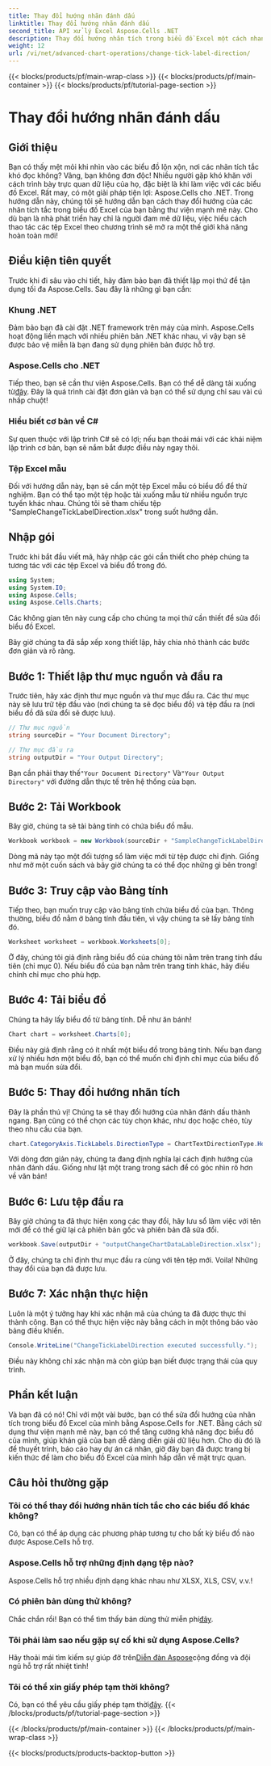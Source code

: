 ```yaml
---
title: Thay đổi hướng nhãn đánh dấu
linktitle: Thay đổi hướng nhãn đánh dấu
second_title: API xử lý Excel Aspose.Cells .NET
description: Thay đổi hướng nhãn tích trong biểu đồ Excel một cách nhanh chóng với Aspose.Cells cho .NET. Làm theo hướng dẫn này để triển khai liền mạch.
weight: 12
url: /vi/net/advanced-chart-operations/change-tick-label-direction/
---
```


{{< blocks/products/pf/main-wrap-class >}}
{{< blocks/products/pf/main-container >}}
{{< blocks/products/pf/tutorial-page-section >}}

# Thay đổi hướng nhãn đánh dấu

## Giới thiệu

Bạn có thấy mệt mỏi khi nhìn vào các biểu đồ lộn xộn, nơi các nhãn tích tắc khó đọc không? Vâng, bạn không đơn độc! Nhiều người gặp khó khăn với cách trình bày trực quan dữ liệu của họ, đặc biệt là khi làm việc với các biểu đồ Excel. Rất may, có một giải pháp tiện lợi: Aspose.Cells cho .NET. Trong hướng dẫn này, chúng tôi sẽ hướng dẫn bạn cách thay đổi hướng của các nhãn tích tắc trong biểu đồ Excel của bạn bằng thư viện mạnh mẽ này. Cho dù bạn là nhà phát triển hay chỉ là người đam mê dữ liệu, việc hiểu cách thao tác các tệp Excel theo chương trình sẽ mở ra một thế giới khả năng hoàn toàn mới!

## Điều kiện tiên quyết

Trước khi đi sâu vào chi tiết, hãy đảm bảo bạn đã thiết lập mọi thứ để tận dụng tối đa Aspose.Cells. Sau đây là những gì bạn cần:

### Khung .NET

Đảm bảo bạn đã cài đặt .NET framework trên máy của mình. Aspose.Cells hoạt động liền mạch với nhiều phiên bản .NET khác nhau, vì vậy bạn sẽ được bảo vệ miễn là bạn đang sử dụng phiên bản được hỗ trợ.

### Aspose.Cells cho .NET

Tiếp theo, bạn sẽ cần thư viện Aspose.Cells. Bạn có thể dễ dàng tải xuống từ[đây](https://releases.aspose.com/cells/net/). Đây là quá trình cài đặt đơn giản và bạn có thể sử dụng chỉ sau vài cú nhấp chuột!

### Hiểu biết cơ bản về C#

Sự quen thuộc với lập trình C# sẽ có lợi; nếu bạn thoải mái với các khái niệm lập trình cơ bản, bạn sẽ nắm bắt được điều này ngay thôi. 

### Tệp Excel mẫu

Đối với hướng dẫn này, bạn sẽ cần một tệp Excel mẫu có biểu đồ để thử nghiệm. Bạn có thể tạo một tệp hoặc tải xuống mẫu từ nhiều nguồn trực tuyến khác nhau. Chúng tôi sẽ tham chiếu tệp "SampleChangeTickLabelDirection.xlsx" trong suốt hướng dẫn.

## Nhập gói

Trước khi bắt đầu viết mã, hãy nhập các gói cần thiết cho phép chúng ta tương tác với các tệp Excel và biểu đồ trong đó.

```csharp
using System;
using System.IO;
using Aspose.Cells;
using Aspose.Cells.Charts;
```

Các không gian tên này cung cấp cho chúng ta mọi thứ cần thiết để sửa đổi biểu đồ Excel. 

Bây giờ chúng ta đã sắp xếp xong thiết lập, hãy chia nhỏ thành các bước đơn giản và rõ ràng.

## Bước 1: Thiết lập thư mục nguồn và đầu ra

Trước tiên, hãy xác định thư mục nguồn và thư mục đầu ra. Các thư mục này sẽ lưu trữ tệp đầu vào (nơi chúng ta sẽ đọc biểu đồ) và tệp đầu ra (nơi biểu đồ đã sửa đổi sẽ được lưu).

```csharp
// Thư mục nguồn
string sourceDir = "Your Document Directory";

// Thư mục đầu ra
string outputDir = "Your Output Directory";
```

 Bạn cần phải thay thế`"Your Document Directory"` Và`"Your Output Directory"` với đường dẫn thực tế trên hệ thống của bạn. 

## Bước 2: Tải Workbook

Bây giờ, chúng ta sẽ tải bảng tính có chứa biểu đồ mẫu. 

```csharp
Workbook workbook = new Workbook(sourceDir + "SampleChangeTickLabelDirection.xlsx");
```

Dòng mã này tạo một đối tượng sổ làm việc mới từ tệp được chỉ định. Giống như mở một cuốn sách và bây giờ chúng ta có thể đọc những gì bên trong!

## Bước 3: Truy cập vào Bảng tính

Tiếp theo, bạn muốn truy cập vào bảng tính chứa biểu đồ của bạn. Thông thường, biểu đồ nằm ở bảng tính đầu tiên, vì vậy chúng ta sẽ lấy bảng tính đó.

```csharp
Worksheet worksheet = workbook.Worksheets[0];
```

Ở đây, chúng tôi giả định rằng biểu đồ của chúng tôi nằm trên trang tính đầu tiên (chỉ mục 0). Nếu biểu đồ của bạn nằm trên trang tính khác, hãy điều chỉnh chỉ mục cho phù hợp. 

## Bước 4: Tải biểu đồ

Chúng ta hãy lấy biểu đồ từ bảng tính. Dễ như ăn bánh!

```csharp
Chart chart = worksheet.Charts[0];
```

Điều này giả định rằng có ít nhất một biểu đồ trong bảng tính. Nếu bạn đang xử lý nhiều hơn một biểu đồ, bạn có thể muốn chỉ định chỉ mục của biểu đồ mà bạn muốn sửa đổi.

## Bước 5: Thay đổi hướng nhãn tích

Đây là phần thú vị! Chúng ta sẽ thay đổi hướng của nhãn đánh dấu thành ngang. Bạn cũng có thể chọn các tùy chọn khác, như dọc hoặc chéo, tùy theo nhu cầu của bạn.

```csharp
chart.CategoryAxis.TickLabels.DirectionType = ChartTextDirectionType.Horizontal;
```

Với dòng đơn giản này, chúng ta đang định nghĩa lại cách định hướng của nhãn đánh dấu. Giống như lật một trang trong sách để có góc nhìn rõ hơn về văn bản!

## Bước 6: Lưu tệp đầu ra

Bây giờ chúng ta đã thực hiện xong các thay đổi, hãy lưu sổ làm việc với tên mới để có thể giữ lại cả phiên bản gốc và phiên bản đã sửa đổi.

```csharp
workbook.Save(outputDir + "outputChangeChartDataLableDirection.xlsx");
```

Ở đây, chúng ta chỉ định thư mục đầu ra cùng với tên tệp mới. Voila! Những thay đổi của bạn đã được lưu.

## Bước 7: Xác nhận thực hiện

Luôn là một ý tưởng hay khi xác nhận mã của chúng ta đã được thực thi thành công. Bạn có thể thực hiện việc này bằng cách in một thông báo vào bảng điều khiển.

```csharp
Console.WriteLine("ChangeTickLabelDirection executed successfully.");
```

Điều này không chỉ xác nhận mà còn giúp bạn biết được trạng thái của quy trình. 

## Phần kết luận

Và bạn đã có nó! Chỉ với một vài bước, bạn có thể sửa đổi hướng của nhãn tích trong biểu đồ Excel của mình bằng Aspose.Cells for .NET. Bằng cách sử dụng thư viện mạnh mẽ này, bạn có thể tăng cường khả năng đọc biểu đồ của mình, giúp khán giả của bạn dễ dàng diễn giải dữ liệu hơn. Cho dù đó là để thuyết trình, báo cáo hay dự án cá nhân, giờ đây bạn đã được trang bị kiến thức để làm cho biểu đồ Excel của mình hấp dẫn về mặt trực quan.

## Câu hỏi thường gặp

### Tôi có thể thay đổi hướng nhãn tích tắc cho các biểu đồ khác không?  
Có, bạn có thể áp dụng các phương pháp tương tự cho bất kỳ biểu đồ nào được Aspose.Cells hỗ trợ.

### Aspose.Cells hỗ trợ những định dạng tệp nào?  
Aspose.Cells hỗ trợ nhiều định dạng khác nhau như XLSX, XLS, CSV, v.v.!

### Có phiên bản dùng thử không?  
 Chắc chắn rồi! Bạn có thể tìm thấy bản dùng thử miễn phí[đây](https://releases.aspose.com/).

### Tôi phải làm sao nếu gặp sự cố khi sử dụng Aspose.Cells?  
 Hãy thoải mái tìm kiếm sự giúp đỡ trên[Diễn đàn Aspose](https://forum.aspose.com/c/cells/9)cộng đồng và đội ngũ hỗ trợ rất nhiệt tình!

### Tôi có thể xin giấy phép tạm thời không?  
 Có, bạn có thể yêu cầu giấy phép tạm thời[đây](https://purchase.aspose.com/temporary-license/).
{{< /blocks/products/pf/tutorial-page-section >}}

{{< /blocks/products/pf/main-container >}}
{{< /blocks/products/pf/main-wrap-class >}}

{{< blocks/products/products-backtop-button >}}
